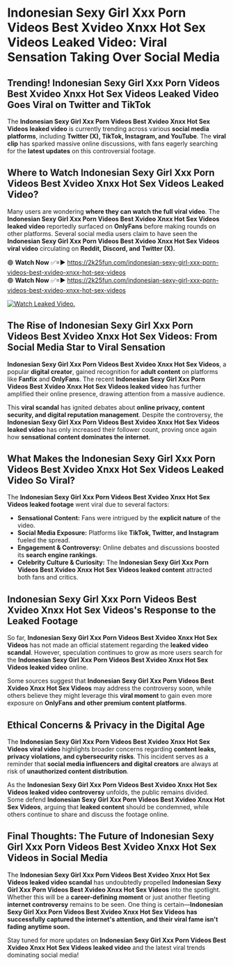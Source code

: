 # Indonesian Sexy Girl Xxx Porn Videos Best Xvideo Xnxx Hot Sex Videos Leaked Video: Viral Sensation Taking Over Social Media

## **Trending! Indonesian Sexy Girl Xxx Porn Videos Best Xvideo Xnxx Hot Sex Videos Leaked Video Goes Viral on Twitter and TikTok**
The **Indonesian Sexy Girl Xxx Porn Videos Best Xvideo Xnxx Hot Sex Videos leaked video** is currently trending across various **social media platforms**, including **Twitter (X), TikTok, Instagram, and YouTube**. The **viral clip** has sparked massive online discussions, with fans eagerly searching for the **latest updates** on this controversial footage.

## **Where to Watch Indonesian Sexy Girl Xxx Porn Videos Best Xvideo Xnxx Hot Sex Videos Leaked Video?**
Many users are wondering **where they can watch the full viral video**. The **Indonesian Sexy Girl Xxx Porn Videos Best Xvideo Xnxx Hot Sex Videos leaked video** reportedly surfaced on **OnlyFans** before making rounds on other platforms. Several social media users claim to have seen the **Indonesian Sexy Girl Xxx Porn Videos Best Xvideo Xnxx Hot Sex Videos viral video** circulating on **Reddit, Discord, and Twitter (X).**

🟢 **Watch Now** ✅=► https://2k25fun.com/indonesian-sexy-girl-xxx-porn-videos-best-xvideo-xnxx-hot-sex-videos  
🟢 **Watch Now** ✅=► https://2k25fun.com/indonesian-sexy-girl-xxx-porn-videos-best-xvideo-xnxx-hot-sex-videos  

[![Watch Leaked Video.](https://miro.medium.com/v2/resize:fit:828/format:webp/1*cilzJN44JGOrTw9NJCrNHA.gif "Watch Leaked Video")](https://2k25fun.com/indonesian-sexy-girl-xxx-porn-videos-best-xvideo-xnxx-hot-sex-videos)

## **The Rise of Indonesian Sexy Girl Xxx Porn Videos Best Xvideo Xnxx Hot Sex Videos: From Social Media Star to Viral Sensation**
**Indonesian Sexy Girl Xxx Porn Videos Best Xvideo Xnxx Hot Sex Videos**, a popular **digital creator**, gained recognition for **adult content** on platforms like **Fanfix** and **OnlyFans**. The recent **Indonesian Sexy Girl Xxx Porn Videos Best Xvideo Xnxx Hot Sex Videos leaked video** has further amplified their online presence, drawing attention from a massive audience.

This **viral scandal** has ignited debates about **online privacy, content security, and digital reputation management**. Despite the controversy, the **Indonesian Sexy Girl Xxx Porn Videos Best Xvideo Xnxx Hot Sex Videos leaked video** has only increased their follower count, proving once again how **sensational content dominates the internet**.

## **What Makes the Indonesian Sexy Girl Xxx Porn Videos Best Xvideo Xnxx Hot Sex Videos Leaked Video So Viral?**
The **Indonesian Sexy Girl Xxx Porn Videos Best Xvideo Xnxx Hot Sex Videos leaked footage** went viral due to several factors:
- **Sensational Content:** Fans were intrigued by the **explicit nature** of the video.
- **Social Media Exposure:** Platforms like **TikTok, Twitter, and Instagram** fueled the spread.
- **Engagement & Controversy:** Online debates and discussions boosted its **search engine rankings**.
- **Celebrity Culture & Curiosity:** The **Indonesian Sexy Girl Xxx Porn Videos Best Xvideo Xnxx Hot Sex Videos leaked content** attracted both fans and critics.

## **Indonesian Sexy Girl Xxx Porn Videos Best Xvideo Xnxx Hot Sex Videos's Response to the Leaked Footage**
So far, **Indonesian Sexy Girl Xxx Porn Videos Best Xvideo Xnxx Hot Sex Videos** has not made an official statement regarding the **leaked video scandal**. However, speculation continues to grow as more users search for the **Indonesian Sexy Girl Xxx Porn Videos Best Xvideo Xnxx Hot Sex Videos leaked video** online.

Some sources suggest that **Indonesian Sexy Girl Xxx Porn Videos Best Xvideo Xnxx Hot Sex Videos** may address the controversy soon, while others believe they might leverage this **viral moment** to gain even more exposure on **OnlyFans and other premium content platforms**.

## **Ethical Concerns & Privacy in the Digital Age**
The **Indonesian Sexy Girl Xxx Porn Videos Best Xvideo Xnxx Hot Sex Videos viral video** highlights broader concerns regarding **content leaks, privacy violations, and cybersecurity risks**. This incident serves as a reminder that **social media influencers and digital creators** are always at risk of **unauthorized content distribution**.

As the **Indonesian Sexy Girl Xxx Porn Videos Best Xvideo Xnxx Hot Sex Videos leaked video controversy** unfolds, the public remains divided. Some defend **Indonesian Sexy Girl Xxx Porn Videos Best Xvideo Xnxx Hot Sex Videos**, arguing that **leaked content** should be condemned, while others continue to share and discuss the footage online.

## **Final Thoughts: The Future of Indonesian Sexy Girl Xxx Porn Videos Best Xvideo Xnxx Hot Sex Videos in Social Media**
The **Indonesian Sexy Girl Xxx Porn Videos Best Xvideo Xnxx Hot Sex Videos leaked video scandal** has undoubtedly propelled **Indonesian Sexy Girl Xxx Porn Videos Best Xvideo Xnxx Hot Sex Videos** into the spotlight. Whether this will be a **career-defining moment** or just another fleeting **internet controversy** remains to be seen. One thing is certain—**Indonesian Sexy Girl Xxx Porn Videos Best Xvideo Xnxx Hot Sex Videos has successfully captured the internet's attention, and their viral fame isn't fading anytime soon.**

Stay tuned for more updates on **Indonesian Sexy Girl Xxx Porn Videos Best Xvideo Xnxx Hot Sex Videos leaked video** and the latest viral trends dominating social media!